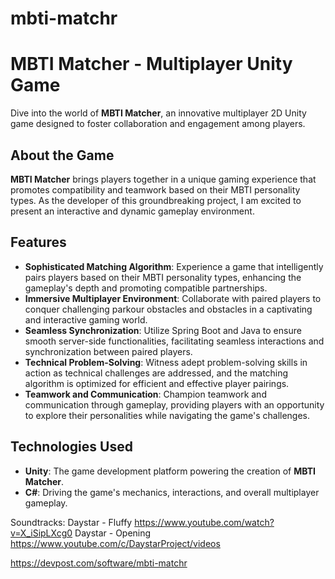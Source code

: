 # mbti-matchr
# MBTI Matcher - Multiplayer Unity Game

Dive into the world of **MBTI Matcher**, an innovative multiplayer 2D Unity game designed to foster collaboration and engagement among players.

## About the Game

**MBTI Matcher** brings players together in a unique gaming experience that promotes compatibility and teamwork based on their MBTI personality types. As the developer of this groundbreaking project, I am excited to present an interactive and dynamic gameplay environment.

## Features

- **Sophisticated Matching Algorithm**: Experience a game that intelligently pairs players based on their MBTI personality types, enhancing the gameplay's depth and promoting compatible partnerships.
- **Immersive Multiplayer Environment**: Collaborate with paired players to conquer challenging parkour obstacles and obstacles in a captivating and interactive gaming world.
- **Seamless Synchronization**: Utilize Spring Boot and Java to ensure smooth server-side functionalities, facilitating seamless interactions and synchronization between paired players.
- **Technical Problem-Solving**: Witness adept problem-solving skills in action as technical challenges are addressed, and the matching algorithm is optimized for efficient and effective player pairings.
- **Teamwork and Communication**: Champion teamwork and communication through gameplay, providing players with an opportunity to explore their personalities while navigating the game's challenges.

## Technologies Used

- **Unity**: The game development platform powering the creation of **MBTI Matcher**.
- **C#**: Driving the game's mechanics, interactions, and overall multiplayer gameplay.

Soundtracks:
Daystar - Fluffy https://www.youtube.com/watch?v=X_iSipLXcg0
Daystar - Opening https://www.youtube.com/c/DaystarProject/videos

https://devpost.com/software/mbti-matchr
